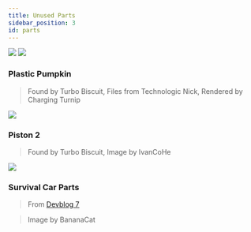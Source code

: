 ```yaml
---
title: Unused Parts
sidebar_position: 3
id: parts
---
```


![](/images/other/pumpkin_front.png)
![](/images/other/pumpkin_back.png)

### Plastic Pumpkin
> Found by Turbo Biscuit, Files from Technologic Nick, Rendered by Charging Turnip

![](/images/other/piston2.png)

### Piston 2
> Found by Turbo Biscuit, Image by IvanCoHe

![](/images/other/car-parts.png)

### Survival Car Parts
> From [Devblog 7](/devblog/7)

> Image by BananaCat